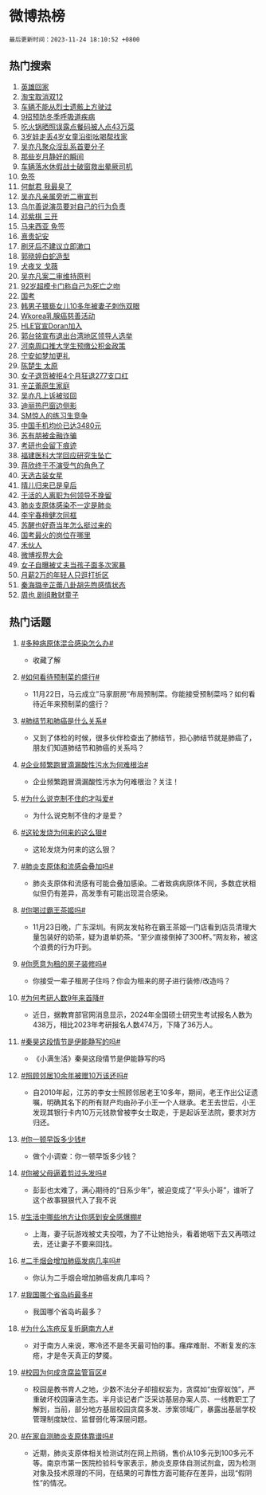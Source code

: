 # 微博热榜

`最后更新时间：2023-11-24 18:10:52 +0800`

## 热门搜索

1. [英雄回家](https://m.weibo.cn/search?containerid=100103type%3D1%26t%3D10%26q%3D%23%E8%8B%B1%E9%9B%84%E5%9B%9E%E5%AE%B6%23&stream_entry_id=51&isnewpage=1&extparam=seat%3D1%26pos%3D0%26cate%3D10103%26dgr%3D0%26q%3D%2523%25E8%258B%25B1%25E9%259B%2584%25E5%259B%259E%25E5%25AE%25B6%2523%26stream_entry_id%3D51%26filter_type%3Drealtimehot%26c_type%3D51%26display_time%3D1700820651%26pre_seqid%3D170082065179001153964)
1. [淘宝取消双12](https://m.weibo.cn/search?containerid=100103type%3D1%26t%3D10%26q%3D%23%E6%B7%98%E5%AE%9D%E5%8F%96%E6%B6%88%E5%8F%8C12%23&stream_entry_id=31&isnewpage=1&extparam=seat%3D1%26lcate%3D5001%26dgr%3D0%26c_type%3D31%26flag%3D2%26q%3D%2523%25E6%25B7%2598%25E5%25AE%259D%25E5%258F%2596%25E6%25B6%2588%25E5%258F%258C12%2523%26realpos%3D1%26pos%3D0%26cate%3D5001%26stream_entry_id%3D31%26filter_type%3Drealtimehot%26band_rank%3D1%26display_time%3D1700820651%26pre_seqid%3D170082065179001153964)
1. [车辆不能从烈士遗骸上方驶过](https://m.weibo.cn/search?containerid=100103type%3D1%26t%3D10%26q%3D%23%E8%BD%A6%E8%BE%86%E4%B8%8D%E8%83%BD%E4%BB%8E%E7%83%88%E5%A3%AB%E9%81%97%E9%AA%B8%E4%B8%8A%E6%96%B9%E9%A9%B6%E8%BF%87%23&stream_entry_id=31&isnewpage=1&extparam=seat%3D1%26lcate%3D5001%26dgr%3D0%26c_type%3D31%26flag%3D32768%26q%3D%2523%25E8%25BD%25A6%25E8%25BE%2586%25E4%25B8%258D%25E8%2583%25BD%25E4%25BB%258E%25E7%2583%2588%25E5%25A3%25AB%25E9%2581%2597%25E9%25AA%25B8%25E4%25B8%258A%25E6%2596%25B9%25E9%25A9%25B6%25E8%25BF%2587%2523%26realpos%3D2%26pos%3D1%26cate%3D5001%26stream_entry_id%3D31%26filter_type%3Drealtimehot%26band_rank%3D2%26display_time%3D1700820651%26pre_seqid%3D170082065179001153964)
1. [9招预防冬季呼吸道疾病](https://m.weibo.cn/search?containerid=100103type%3D1%26t%3D10%26q%3D%239%E6%8B%9B%E9%A2%84%E9%98%B2%E5%86%AC%E5%AD%A3%E5%91%BC%E5%90%B8%E9%81%93%E7%96%BE%E7%97%85%23&stream_entry_id=31&isnewpage=1&extparam=seat%3D1%26lcate%3D5001%26dgr%3D0%26c_type%3D31%26flag%3D0%26q%3D%25239%25E6%258B%259B%25E9%25A2%2584%25E9%2598%25B2%25E5%2586%25AC%25E5%25AD%25A3%25E5%2591%25BC%25E5%2590%25B8%25E9%2581%2593%25E7%2596%25BE%25E7%2597%2585%2523%26realpos%3D3%26pos%3D2%26cate%3D5001%26stream_entry_id%3D31%26filter_type%3Drealtimehot%26band_rank%3D3%26display_time%3D1700820651%26pre_seqid%3D170082065179001153964)
1. [吃火锅晒照误露点餐码被人点43万菜](https://m.weibo.cn/search?containerid=100103type%3D1%26t%3D10%26q%3D%23%E5%90%83%E7%81%AB%E9%94%85%E6%99%92%E7%85%A7%E8%AF%AF%E9%9C%B2%E7%82%B9%E9%A4%90%E7%A0%81%E8%A2%AB%E4%BA%BA%E7%82%B943%E4%B8%87%E8%8F%9C%23&stream_entry_id=31&isnewpage=1&extparam=seat%3D1%26lcate%3D5001%26dgr%3D0%26c_type%3D31%26flag%3D2%26q%3D%2523%25E5%2590%2583%25E7%2581%25AB%25E9%2594%2585%25E6%2599%2592%25E7%2585%25A7%25E8%25AF%25AF%25E9%259C%25B2%25E7%2582%25B9%25E9%25A4%2590%25E7%25A0%2581%25E8%25A2%25AB%25E4%25BA%25BA%25E7%2582%25B943%25E4%25B8%2587%25E8%258F%259C%2523%26realpos%3D4%26pos%3D3%26cate%3D5001%26stream_entry_id%3D31%26filter_type%3Drealtimehot%26band_rank%3D4%26display_time%3D1700820651%26pre_seqid%3D170082065179001153964)
1. [3岁娃走丢4岁女童沿街吆喝帮找家](https://m.weibo.cn/search?containerid=100103type%3D1%26t%3D10%26q%3D%233%E5%B2%81%E5%A8%83%E8%B5%B0%E4%B8%A24%E5%B2%81%E5%A5%B3%E7%AB%A5%E6%B2%BF%E8%A1%97%E5%90%86%E5%96%9D%E5%B8%AE%E6%89%BE%E5%AE%B6%23&stream_entry_id=31&isnewpage=1&extparam=seat%3D1%26lcate%3D5001%26dgr%3D0%26c_type%3D31%26flag%3D32768%26q%3D%25233%25E5%25B2%2581%25E5%25A8%2583%25E8%25B5%25B0%25E4%25B8%25A24%25E5%25B2%2581%25E5%25A5%25B3%25E7%25AB%25A5%25E6%25B2%25BF%25E8%25A1%2597%25E5%2590%2586%25E5%2596%259D%25E5%25B8%25AE%25E6%2589%25BE%25E5%25AE%25B6%2523%26realpos%3D5%26pos%3D4%26cate%3D5001%26stream_entry_id%3D31%26filter_type%3Drealtimehot%26band_rank%3D5%26display_time%3D1700820651%26pre_seqid%3D170082065179001153964)
1. [吴亦凡聚众淫乱系首要分子](https://m.weibo.cn/search?containerid=100103type%3D1%26t%3D10%26q%3D%23%E5%90%B4%E4%BA%A6%E5%87%A1%E8%81%9A%E4%BC%97%E6%B7%AB%E4%B9%B1%E7%B3%BB%E9%A6%96%E8%A6%81%E5%88%86%E5%AD%90%23&stream_entry_id=31&isnewpage=1&extparam=seat%3D1%26lcate%3D5001%26dgr%3D0%26c_type%3D31%26flag%3D2%26q%3D%2523%25E5%2590%25B4%25E4%25BA%25A6%25E5%2587%25A1%25E8%2581%259A%25E4%25BC%2597%25E6%25B7%25AB%25E4%25B9%25B1%25E7%25B3%25BB%25E9%25A6%2596%25E8%25A6%2581%25E5%2588%2586%25E5%25AD%2590%2523%26realpos%3D6%26pos%3D5%26cate%3D5001%26stream_entry_id%3D31%26filter_type%3Drealtimehot%26band_rank%3D6%26display_time%3D1700820651%26pre_seqid%3D170082065179001153964)
1. [那些岁月静好的瞬间](https://m.weibo.cn/search?containerid=100103type%3D1%26t%3D10%26q%3D%23%E9%82%A3%E4%BA%9B%E5%B2%81%E6%9C%88%E9%9D%99%E5%A5%BD%E7%9A%84%E7%9E%AC%E9%97%B4%23&stream_entry_id=31&isnewpage=1&extparam=seat%3D1%26lcate%3D5001%26stream_entry_id%3D31%26q%3D%2523%25E9%2582%25A3%25E4%25BA%259B%25E5%25B2%2581%25E6%259C%2588%25E9%259D%2599%25E5%25A5%25BD%25E7%259A%2584%25E7%259E%25AC%25E9%2597%25B4%2523%26c_type%3D31%26pos%3D6%26adid%3D212429%26cate%3D5001%26dgr%3D0%26band_rank%3D7%26filter_type%3Drealtimehot%26is_ad_pos%3D1%26display_time%3D1700820651%26pre_seqid%3D170082065179001153964)
1. [车辆落水休假战士破窗救出晕厥司机](https://m.weibo.cn/search?containerid=100103type%3D1%26t%3D10%26q%3D%23%E8%BD%A6%E8%BE%86%E8%90%BD%E6%B0%B4%E4%BC%91%E5%81%87%E6%88%98%E5%A3%AB%E7%A0%B4%E7%AA%97%E6%95%91%E5%87%BA%E6%99%95%E5%8E%A5%E5%8F%B8%E6%9C%BA%23&stream_entry_id=31&isnewpage=1&extparam=seat%3D1%26lcate%3D5001%26dgr%3D0%26c_type%3D31%26flag%3D32768%26q%3D%2523%25E8%25BD%25A6%25E8%25BE%2586%25E8%2590%25BD%25E6%25B0%25B4%25E4%25BC%2591%25E5%2581%2587%25E6%2588%2598%25E5%25A3%25AB%25E7%25A0%25B4%25E7%25AA%2597%25E6%2595%2591%25E5%2587%25BA%25E6%2599%2595%25E5%258E%25A5%25E5%258F%25B8%25E6%259C%25BA%2523%26realpos%3D7%26pos%3D7%26cate%3D5001%26stream_entry_id%3D31%26filter_type%3Drealtimehot%26band_rank%3D7%26display_time%3D1700820651%26pre_seqid%3D170082065179001153964)
1. [免签](https://m.weibo.cn/search?containerid=100103type%3D1%26t%3D10%26q%3D%E5%85%8D%E7%AD%BE&stream_entry_id=31&isnewpage=1&extparam=seat%3D1%26lcate%3D5001%26dgr%3D0%26c_type%3D31%26flag%3D2%26q%3D%25E5%2585%258D%25E7%25AD%25BE%26realpos%3D8%26pos%3D8%26cate%3D5001%26stream_entry_id%3D31%26filter_type%3Drealtimehot%26band_rank%3D8%26display_time%3D1700820651%26pre_seqid%3D170082065179001153964)
1. [何猷君 我最臭了](https://m.weibo.cn/search?containerid=100103type%3D1%26t%3D10%26q%3D%E4%BD%95%E7%8C%B7%E5%90%9B+%E6%88%91%E6%9C%80%E8%87%AD%E4%BA%86&stream_entry_id=31&isnewpage=1&extparam=seat%3D1%26lcate%3D5001%26dgr%3D0%26c_type%3D31%26flag%3D1%26q%3D%25E4%25BD%2595%25E7%258C%25B7%25E5%2590%259B%2520%25E6%2588%2591%25E6%259C%2580%25E8%2587%25AD%25E4%25BA%2586%26realpos%3D9%26pos%3D9%26cate%3D5001%26stream_entry_id%3D31%26filter_type%3Drealtimehot%26band_rank%3D9%26display_time%3D1700820651%26pre_seqid%3D170082065179001153964)
1. [吴亦凡亲属旁听二审宣判](https://m.weibo.cn/search?containerid=100103type%3D1%26t%3D10%26q%3D%23%E5%90%B4%E4%BA%A6%E5%87%A1%E4%BA%B2%E5%B1%9E%E6%97%81%E5%90%AC%E4%BA%8C%E5%AE%A1%E5%AE%A3%E5%88%A4%23&stream_entry_id=31&isnewpage=1&extparam=seat%3D1%26lcate%3D5001%26dgr%3D0%26c_type%3D31%26flag%3D16%26q%3D%2523%25E5%2590%25B4%25E4%25BA%25A6%25E5%2587%25A1%25E4%25BA%25B2%25E5%25B1%259E%25E6%2597%2581%25E5%2590%25AC%25E4%25BA%258C%25E5%25AE%25A1%25E5%25AE%25A3%25E5%2588%25A4%2523%26realpos%3D10%26pos%3D10%26cate%3D5001%26stream_entry_id%3D31%26filter_type%3Drealtimehot%26band_rank%3D10%26display_time%3D1700820651%26pre_seqid%3D170082065179001153964)
1. [乌尔善说演员要对自己的行为负责](https://m.weibo.cn/search?containerid=100103type%3D1%26t%3D10%26q%3D%23%E4%B9%8C%E5%B0%94%E5%96%84%E8%AF%B4%E6%BC%94%E5%91%98%E8%A6%81%E5%AF%B9%E8%87%AA%E5%B7%B1%E7%9A%84%E8%A1%8C%E4%B8%BA%E8%B4%9F%E8%B4%A3%23&stream_entry_id=31&isnewpage=1&extparam=seat%3D1%26lcate%3D5001%26dgr%3D0%26c_type%3D31%26flag%3D2%26q%3D%2523%25E4%25B9%258C%25E5%25B0%2594%25E5%2596%2584%25E8%25AF%25B4%25E6%25BC%2594%25E5%2591%2598%25E8%25A6%2581%25E5%25AF%25B9%25E8%2587%25AA%25E5%25B7%25B1%25E7%259A%2584%25E8%25A1%258C%25E4%25B8%25BA%25E8%25B4%259F%25E8%25B4%25A3%2523%26realpos%3D11%26pos%3D11%26cate%3D5001%26stream_entry_id%3D31%26filter_type%3Drealtimehot%26band_rank%3D11%26display_time%3D1700820651%26pre_seqid%3D170082065179001153964)
1. [邓紫棋 三开](https://m.weibo.cn/search?containerid=100103type%3D1%26t%3D10%26q%3D%E9%82%93%E7%B4%AB%E6%A3%8B+%E4%B8%89%E5%BC%80&stream_entry_id=31&isnewpage=1&extparam=seat%3D1%26lcate%3D5001%26dgr%3D0%26c_type%3D31%26flag%3D1%26q%3D%25E9%2582%2593%25E7%25B4%25AB%25E6%25A3%258B%2520%25E4%25B8%2589%25E5%25BC%2580%26realpos%3D12%26pos%3D12%26cate%3D5001%26stream_entry_id%3D31%26filter_type%3Drealtimehot%26band_rank%3D12%26display_time%3D1700820651%26pre_seqid%3D170082065179001153964)
1. [马来西亚 免签](https://m.weibo.cn/search?containerid=100103type%3D1%26t%3D10%26q%3D%E9%A9%AC%E6%9D%A5%E8%A5%BF%E4%BA%9A+%E5%85%8D%E7%AD%BE&stream_entry_id=31&isnewpage=1&extparam=seat%3D1%26lcate%3D5001%26dgr%3D0%26c_type%3D31%26flag%3D0%26q%3D%25E9%25A9%25AC%25E6%259D%25A5%25E8%25A5%25BF%25E4%25BA%259A%2520%25E5%2585%258D%25E7%25AD%25BE%26realpos%3D13%26pos%3D13%26cate%3D5001%26stream_entry_id%3D31%26filter_type%3Drealtimehot%26band_rank%3D13%26display_time%3D1700820651%26pre_seqid%3D170082065179001153964)
1. [熹贵妃安](https://m.weibo.cn/search?containerid=100103type%3D1%26t%3D10%26q%3D%E7%86%B9%E8%B4%B5%E5%A6%83%E5%AE%89&stream_entry_id=31&isnewpage=1&extparam=seat%3D1%26lcate%3D5001%26dgr%3D0%26c_type%3D31%26flag%3D2%26q%3D%25E7%2586%25B9%25E8%25B4%25B5%25E5%25A6%2583%25E5%25AE%2589%26realpos%3D14%26pos%3D14%26cate%3D5001%26stream_entry_id%3D31%26filter_type%3Drealtimehot%26band_rank%3D14%26display_time%3D1700820651%26pre_seqid%3D170082065179001153964)
1. [刷牙后不建议立即漱口](https://m.weibo.cn/search?containerid=100103type%3D1%26t%3D10%26q%3D%23%E5%88%B7%E7%89%99%E5%90%8E%E4%B8%8D%E5%BB%BA%E8%AE%AE%E7%AB%8B%E5%8D%B3%E6%BC%B1%E5%8F%A3%23&stream_entry_id=31&isnewpage=1&extparam=seat%3D1%26lcate%3D5001%26dgr%3D0%26c_type%3D31%26flag%3D1%26q%3D%2523%25E5%2588%25B7%25E7%2589%2599%25E5%2590%258E%25E4%25B8%258D%25E5%25BB%25BA%25E8%25AE%25AE%25E7%25AB%258B%25E5%258D%25B3%25E6%25BC%25B1%25E5%258F%25A3%2523%26realpos%3D15%26pos%3D15%26cate%3D5001%26stream_entry_id%3D31%26filter_type%3Drealtimehot%26band_rank%3D15%26display_time%3D1700820651%26pre_seqid%3D170082065179001153964)
1. [郭晓婷白蛇造型](https://m.weibo.cn/search?containerid=100103type%3D1%26t%3D10%26q%3D%23%E9%83%AD%E6%99%93%E5%A9%B7%E7%99%BD%E8%9B%87%E9%80%A0%E5%9E%8B%23&stream_entry_id=31&isnewpage=1&extparam=seat%3D1%26lcate%3D5001%26dgr%3D0%26c_type%3D31%26flag%3D1%26q%3D%2523%25E9%2583%25AD%25E6%2599%2593%25E5%25A9%25B7%25E7%2599%25BD%25E8%259B%2587%25E9%2580%25A0%25E5%259E%258B%2523%26realpos%3D16%26pos%3D16%26cate%3D5001%26stream_entry_id%3D31%26filter_type%3Drealtimehot%26band_rank%3D16%26display_time%3D1700820651%26pre_seqid%3D170082065179001153964)
1. [犬夜叉 戈薇](https://m.weibo.cn/search?containerid=100103type%3D1%26t%3D10%26q%3D%E7%8A%AC%E5%A4%9C%E5%8F%89+%E6%88%88%E8%96%87&stream_entry_id=31&isnewpage=1&extparam=seat%3D1%26lcate%3D5001%26dgr%3D0%26c_type%3D31%26flag%3D1%26q%3D%25E7%258A%25AC%25E5%25A4%259C%25E5%258F%2589%2520%25E6%2588%2588%25E8%2596%2587%26realpos%3D17%26pos%3D17%26cate%3D5001%26stream_entry_id%3D31%26filter_type%3Drealtimehot%26band_rank%3D17%26display_time%3D1700820651%26pre_seqid%3D170082065179001153964)
1. [吴亦凡案二审维持原判](https://m.weibo.cn/search?containerid=100103type%3D1%26t%3D10%26q%3D%23%E5%90%B4%E4%BA%A6%E5%87%A1%E6%A1%88%E4%BA%8C%E5%AE%A1%E7%BB%B4%E6%8C%81%E5%8E%9F%E5%88%A4%23&stream_entry_id=31&isnewpage=1&extparam=seat%3D1%26lcate%3D5001%26dgr%3D0%26c_type%3D31%26flag%3D0%26q%3D%2523%25E5%2590%25B4%25E4%25BA%25A6%25E5%2587%25A1%25E6%25A1%2588%25E4%25BA%258C%25E5%25AE%25A1%25E7%25BB%25B4%25E6%258C%2581%25E5%258E%259F%25E5%2588%25A4%2523%26realpos%3D18%26pos%3D18%26cate%3D5001%26stream_entry_id%3D31%26filter_type%3Drealtimehot%26band_rank%3D18%26display_time%3D1700820651%26pre_seqid%3D170082065179001153964)
1. [92岁超模卡门称自己为死亡之吻](https://m.weibo.cn/search?containerid=100103type%3D1%26t%3D10%26q%3D92%E5%B2%81%E8%B6%85%E6%A8%A1%E5%8D%A1%E9%97%A8%E7%A7%B0%E8%87%AA%E5%B7%B1%E4%B8%BA%E6%AD%BB%E4%BA%A1%E4%B9%8B%E5%90%BB&stream_entry_id=31&isnewpage=1&extparam=seat%3D1%26lcate%3D5001%26dgr%3D0%26c_type%3D31%26flag%3D0%26q%3D92%25E5%25B2%2581%25E8%25B6%2585%25E6%25A8%25A1%25E5%258D%25A1%25E9%2597%25A8%25E7%25A7%25B0%25E8%2587%25AA%25E5%25B7%25B1%25E4%25B8%25BA%25E6%25AD%25BB%25E4%25BA%25A1%25E4%25B9%258B%25E5%2590%25BB%26realpos%3D19%26pos%3D19%26cate%3D5001%26stream_entry_id%3D31%26filter_type%3Drealtimehot%26band_rank%3D19%26display_time%3D1700820651%26pre_seqid%3D170082065179001153964)
1. [国考](https://m.weibo.cn/search?containerid=100103type%3D1%26t%3D10%26q%3D%E5%9B%BD%E8%80%83&stream_entry_id=31&isnewpage=1&extparam=seat%3D1%26lcate%3D5001%26dgr%3D0%26c_type%3D31%26flag%3D1%26q%3D%25E5%259B%25BD%25E8%2580%2583%26realpos%3D20%26pos%3D20%26cate%3D5001%26stream_entry_id%3D31%26filter_type%3Drealtimehot%26band_rank%3D20%26display_time%3D1700820651%26pre_seqid%3D170082065179001153964)
1. [韩男子猥亵女儿10多年被妻子刺伤双眼](https://m.weibo.cn/search?containerid=100103type%3D1%26t%3D10%26q%3D%23%E9%9F%A9%E7%94%B7%E5%AD%90%E7%8C%A5%E4%BA%B5%E5%A5%B3%E5%84%BF10%E5%A4%9A%E5%B9%B4%E8%A2%AB%E5%A6%BB%E5%AD%90%E5%88%BA%E4%BC%A4%E5%8F%8C%E7%9C%BC%23&stream_entry_id=31&isnewpage=1&extparam=seat%3D1%26lcate%3D5001%26dgr%3D0%26c_type%3D31%26flag%3D1%26q%3D%2523%25E9%259F%25A9%25E7%2594%25B7%25E5%25AD%2590%25E7%258C%25A5%25E4%25BA%25B5%25E5%25A5%25B3%25E5%2584%25BF10%25E5%25A4%259A%25E5%25B9%25B4%25E8%25A2%25AB%25E5%25A6%25BB%25E5%25AD%2590%25E5%2588%25BA%25E4%25BC%25A4%25E5%258F%258C%25E7%259C%25BC%2523%26realpos%3D21%26pos%3D21%26cate%3D5001%26stream_entry_id%3D31%26filter_type%3Drealtimehot%26band_rank%3D21%26display_time%3D1700820651%26pre_seqid%3D170082065179001153964)
1. [Wkorea乳腺癌慈善活动](https://m.weibo.cn/search?containerid=100103type%3D1%26t%3D10%26q%3D%23Wkorea%E4%B9%B3%E8%85%BA%E7%99%8C%E6%85%88%E5%96%84%E6%B4%BB%E5%8A%A8%23&stream_entry_id=31&isnewpage=1&extparam=seat%3D1%26lcate%3D5001%26dgr%3D0%26c_type%3D31%26flag%3D1%26q%3D%2523Wkorea%25E4%25B9%25B3%25E8%2585%25BA%25E7%2599%258C%25E6%2585%2588%25E5%2596%2584%25E6%25B4%25BB%25E5%258A%25A8%2523%26realpos%3D22%26pos%3D22%26cate%3D5001%26stream_entry_id%3D31%26filter_type%3Drealtimehot%26band_rank%3D22%26display_time%3D1700820651%26pre_seqid%3D170082065179001153964)
1. [HLE官宣Doran加入](https://m.weibo.cn/search?containerid=100103type%3D1%26t%3D10%26q%3D%23HLE%E5%AE%98%E5%AE%A3Doran%E5%8A%A0%E5%85%A5%23&stream_entry_id=31&isnewpage=1&extparam=seat%3D1%26lcate%3D5001%26dgr%3D0%26c_type%3D31%26flag%3D1%26q%3D%2523HLE%25E5%25AE%2598%25E5%25AE%25A3Doran%25E5%258A%25A0%25E5%2585%25A5%2523%26realpos%3D23%26pos%3D23%26cate%3D5001%26stream_entry_id%3D31%26filter_type%3Drealtimehot%26band_rank%3D23%26display_time%3D1700820651%26pre_seqid%3D170082065179001153964)
1. [郭台铭宣布退出台湾地区领导人选举](https://m.weibo.cn/search?containerid=100103type%3D1%26t%3D10%26q%3D%23%E9%83%AD%E5%8F%B0%E9%93%AD%E5%AE%A3%E5%B8%83%E9%80%80%E5%87%BA%E5%8F%B0%E6%B9%BE%E5%9C%B0%E5%8C%BA%E9%A2%86%E5%AF%BC%E4%BA%BA%E9%80%89%E4%B8%BE%23&stream_entry_id=31&isnewpage=1&extparam=seat%3D1%26lcate%3D5001%26dgr%3D0%26c_type%3D31%26flag%3D0%26q%3D%2523%25E9%2583%25AD%25E5%258F%25B0%25E9%2593%25AD%25E5%25AE%25A3%25E5%25B8%2583%25E9%2580%2580%25E5%2587%25BA%25E5%258F%25B0%25E6%25B9%25BE%25E5%259C%25B0%25E5%258C%25BA%25E9%25A2%2586%25E5%25AF%25BC%25E4%25BA%25BA%25E9%2580%2589%25E4%25B8%25BE%2523%26realpos%3D24%26pos%3D24%26cate%3D5001%26stream_entry_id%3D31%26filter_type%3Drealtimehot%26band_rank%3D24%26display_time%3D1700820651%26pre_seqid%3D170082065179001153964)
1. [河南周口推大学生预缴公积金政策](https://m.weibo.cn/search?containerid=100103type%3D1%26t%3D10%26q%3D%23%E6%B2%B3%E5%8D%97%E5%91%A8%E5%8F%A3%E6%8E%A8%E5%A4%A7%E5%AD%A6%E7%94%9F%E9%A2%84%E7%BC%B4%E5%85%AC%E7%A7%AF%E9%87%91%E6%94%BF%E7%AD%96%23&stream_entry_id=31&isnewpage=1&extparam=seat%3D1%26lcate%3D5001%26dgr%3D0%26c_type%3D31%26flag%3D0%26q%3D%2523%25E6%25B2%25B3%25E5%258D%2597%25E5%2591%25A8%25E5%258F%25A3%25E6%258E%25A8%25E5%25A4%25A7%25E5%25AD%25A6%25E7%2594%259F%25E9%25A2%2584%25E7%25BC%25B4%25E5%2585%25AC%25E7%25A7%25AF%25E9%2587%2591%25E6%2594%25BF%25E7%25AD%2596%2523%26realpos%3D25%26pos%3D25%26cate%3D5001%26stream_entry_id%3D31%26filter_type%3Drealtimehot%26band_rank%3D25%26display_time%3D1700820651%26pre_seqid%3D170082065179001153964)
1. [宁安如梦加更礼](https://m.weibo.cn/search?containerid=100103type%3D1%26t%3D10%26q%3D%23%E5%AE%81%E5%AE%89%E5%A6%82%E6%A2%A6%E5%8A%A0%E6%9B%B4%E7%A4%BC%23&stream_entry_id=31&isnewpage=1&extparam=seat%3D1%26lcate%3D5001%26dgr%3D0%26c_type%3D31%26flag%3D1%26q%3D%2523%25E5%25AE%2581%25E5%25AE%2589%25E5%25A6%2582%25E6%25A2%25A6%25E5%258A%25A0%25E6%259B%25B4%25E7%25A4%25BC%2523%26realpos%3D26%26pos%3D26%26cate%3D5001%26stream_entry_id%3D31%26filter_type%3Drealtimehot%26band_rank%3D26%26display_time%3D1700820651%26pre_seqid%3D170082065179001153964)
1. [陈楚生 太原](https://m.weibo.cn/search?containerid=100103type%3D1%26t%3D10%26q%3D%E9%99%88%E6%A5%9A%E7%94%9F+%E5%A4%AA%E5%8E%9F&stream_entry_id=31&isnewpage=1&extparam=seat%3D1%26lcate%3D5001%26dgr%3D0%26c_type%3D31%26flag%3D1%26q%3D%25E9%2599%2588%25E6%25A5%259A%25E7%2594%259F%2520%25E5%25A4%25AA%25E5%258E%259F%26realpos%3D27%26pos%3D27%26cate%3D5001%26stream_entry_id%3D31%26filter_type%3Drealtimehot%26band_rank%3D27%26display_time%3D1700820651%26pre_seqid%3D170082065179001153964)
1. [女子退货被拒4个月狂退277支口红](https://m.weibo.cn/search?containerid=100103type%3D1%26t%3D10%26q%3D%23%E5%A5%B3%E5%AD%90%E9%80%80%E8%B4%A7%E8%A2%AB%E6%8B%924%E4%B8%AA%E6%9C%88%E7%8B%82%E9%80%80277%E6%94%AF%E5%8F%A3%E7%BA%A2%23&stream_entry_id=31&isnewpage=1&extparam=seat%3D1%26lcate%3D5001%26dgr%3D0%26c_type%3D31%26flag%3D0%26q%3D%2523%25E5%25A5%25B3%25E5%25AD%2590%25E9%2580%2580%25E8%25B4%25A7%25E8%25A2%25AB%25E6%258B%25924%25E4%25B8%25AA%25E6%259C%2588%25E7%258B%2582%25E9%2580%2580277%25E6%2594%25AF%25E5%258F%25A3%25E7%25BA%25A2%2523%26realpos%3D28%26pos%3D28%26cate%3D5001%26stream_entry_id%3D31%26filter_type%3Drealtimehot%26band_rank%3D28%26display_time%3D1700820651%26pre_seqid%3D170082065179001153964)
1. [辛芷蕾原生家庭](https://m.weibo.cn/search?containerid=100103type%3D1%26t%3D10%26q%3D%E8%BE%9B%E8%8A%B7%E8%95%BE%E5%8E%9F%E7%94%9F%E5%AE%B6%E5%BA%AD&stream_entry_id=31&isnewpage=1&extparam=seat%3D1%26lcate%3D5001%26dgr%3D0%26c_type%3D31%26flag%3D1%26q%3D%25E8%25BE%259B%25E8%258A%25B7%25E8%2595%25BE%25E5%258E%259F%25E7%2594%259F%25E5%25AE%25B6%25E5%25BA%25AD%26realpos%3D29%26pos%3D29%26cate%3D5001%26stream_entry_id%3D31%26filter_type%3Drealtimehot%26band_rank%3D29%26display_time%3D1700820651%26pre_seqid%3D170082065179001153964)
1. [吴亦凡上诉被驳回](https://m.weibo.cn/search?containerid=100103type%3D1%26t%3D10%26q%3D%23%E5%90%B4%E4%BA%A6%E5%87%A1%E4%B8%8A%E8%AF%89%E8%A2%AB%E9%A9%B3%E5%9B%9E%23&stream_entry_id=31&isnewpage=1&extparam=seat%3D1%26lcate%3D5001%26dgr%3D0%26c_type%3D31%26flag%3D0%26q%3D%2523%25E5%2590%25B4%25E4%25BA%25A6%25E5%2587%25A1%25E4%25B8%258A%25E8%25AF%2589%25E8%25A2%25AB%25E9%25A9%25B3%25E5%259B%259E%2523%26realpos%3D30%26pos%3D30%26cate%3D5001%26stream_entry_id%3D31%26filter_type%3Drealtimehot%26band_rank%3D30%26display_time%3D1700820651%26pre_seqid%3D170082065179001153964)
1. [迪丽热巴窗边侧影](https://m.weibo.cn/search?containerid=100103type%3D1%26t%3D10%26q%3D%23%E8%BF%AA%E4%B8%BD%E7%83%AD%E5%B7%B4%E7%AA%97%E8%BE%B9%E4%BE%A7%E5%BD%B1%23&stream_entry_id=31&isnewpage=1&extparam=seat%3D1%26lcate%3D5001%26dgr%3D0%26c_type%3D31%26flag%3D1%26q%3D%2523%25E8%25BF%25AA%25E4%25B8%25BD%25E7%2583%25AD%25E5%25B7%25B4%25E7%25AA%2597%25E8%25BE%25B9%25E4%25BE%25A7%25E5%25BD%25B1%2523%26realpos%3D31%26pos%3D31%26cate%3D5001%26stream_entry_id%3D31%26filter_type%3Drealtimehot%26band_rank%3D31%26display_time%3D1700820651%26pre_seqid%3D170082065179001153964)
1. [SM惊人的练习生竞争](https://m.weibo.cn/search?containerid=100103type%3D1%26t%3D10%26q%3D%23SM%E6%83%8A%E4%BA%BA%E7%9A%84%E7%BB%83%E4%B9%A0%E7%94%9F%E7%AB%9E%E4%BA%89%23&stream_entry_id=31&isnewpage=1&extparam=seat%3D1%26lcate%3D5001%26dgr%3D0%26c_type%3D31%26flag%3D0%26q%3D%2523SM%25E6%2583%258A%25E4%25BA%25BA%25E7%259A%2584%25E7%25BB%2583%25E4%25B9%25A0%25E7%2594%259F%25E7%25AB%259E%25E4%25BA%2589%2523%26realpos%3D32%26pos%3D32%26cate%3D5001%26stream_entry_id%3D31%26filter_type%3Drealtimehot%26band_rank%3D32%26display_time%3D1700820651%26pre_seqid%3D170082065179001153964)
1. [中国手机均价已达3480元](https://m.weibo.cn/search?containerid=100103type%3D1%26t%3D10%26q%3D%23%E4%B8%AD%E5%9B%BD%E6%89%8B%E6%9C%BA%E5%9D%87%E4%BB%B7%E5%B7%B2%E8%BE%BE3480%E5%85%83%23&stream_entry_id=31&isnewpage=1&extparam=seat%3D1%26lcate%3D5001%26dgr%3D0%26c_type%3D31%26flag%3D0%26q%3D%2523%25E4%25B8%25AD%25E5%259B%25BD%25E6%2589%258B%25E6%259C%25BA%25E5%259D%2587%25E4%25BB%25B7%25E5%25B7%25B2%25E8%25BE%25BE3480%25E5%2585%2583%2523%26realpos%3D33%26pos%3D33%26cate%3D5001%26stream_entry_id%3D31%26filter_type%3Drealtimehot%26band_rank%3D33%26display_time%3D1700820651%26pre_seqid%3D170082065179001153964)
1. [苏有朋被金融诈骗](https://m.weibo.cn/search?containerid=100103type%3D1%26t%3D10%26q%3D%23%E8%8B%8F%E6%9C%89%E6%9C%8B%E8%A2%AB%E9%87%91%E8%9E%8D%E8%AF%88%E9%AA%97%23&stream_entry_id=31&isnewpage=1&extparam=seat%3D1%26lcate%3D5001%26dgr%3D0%26c_type%3D31%26flag%3D0%26q%3D%2523%25E8%258B%258F%25E6%259C%2589%25E6%259C%258B%25E8%25A2%25AB%25E9%2587%2591%25E8%259E%258D%25E8%25AF%2588%25E9%25AA%2597%2523%26realpos%3D34%26pos%3D34%26cate%3D5001%26stream_entry_id%3D31%26filter_type%3Drealtimehot%26band_rank%3D34%26display_time%3D1700820651%26pre_seqid%3D170082065179001153964)
1. [考研也会留下痕迹](https://m.weibo.cn/search?containerid=100103type%3D1%26t%3D10%26q%3D%E8%80%83%E7%A0%94%E4%B9%9F%E4%BC%9A%E7%95%99%E4%B8%8B%E7%97%95%E8%BF%B9&stream_entry_id=31&isnewpage=1&extparam=seat%3D1%26lcate%3D5001%26dgr%3D0%26c_type%3D31%26flag%3D0%26q%3D%25E8%2580%2583%25E7%25A0%2594%25E4%25B9%259F%25E4%25BC%259A%25E7%2595%2599%25E4%25B8%258B%25E7%2597%2595%25E8%25BF%25B9%26realpos%3D35%26pos%3D35%26cate%3D5001%26stream_entry_id%3D31%26filter_type%3Drealtimehot%26band_rank%3D35%26display_time%3D1700820651%26pre_seqid%3D170082065179001153964)
1. [福建医科大学回应研究生坠亡](https://m.weibo.cn/search?containerid=100103type%3D1%26t%3D10%26q%3D%23%E7%A6%8F%E5%BB%BA%E5%8C%BB%E7%A7%91%E5%A4%A7%E5%AD%A6%E5%9B%9E%E5%BA%94%E7%A0%94%E7%A9%B6%E7%94%9F%E5%9D%A0%E4%BA%A1%23&stream_entry_id=31&isnewpage=1&extparam=seat%3D1%26lcate%3D5001%26dgr%3D0%26c_type%3D31%26flag%3D0%26q%3D%2523%25E7%25A6%258F%25E5%25BB%25BA%25E5%258C%25BB%25E7%25A7%2591%25E5%25A4%25A7%25E5%25AD%25A6%25E5%259B%259E%25E5%25BA%2594%25E7%25A0%2594%25E7%25A9%25B6%25E7%2594%259F%25E5%259D%25A0%25E4%25BA%25A1%2523%26realpos%3D36%26pos%3D36%26cate%3D5001%26stream_entry_id%3D31%26filter_type%3Drealtimehot%26band_rank%3D36%26display_time%3D1700820651%26pre_seqid%3D170082065179001153964)
1. [蒋欣终于不演受气的角色了](https://m.weibo.cn/search?containerid=100103type%3D1%26t%3D10%26q%3D%23%E8%92%8B%E6%AC%A3%E7%BB%88%E4%BA%8E%E4%B8%8D%E6%BC%94%E5%8F%97%E6%B0%94%E7%9A%84%E8%A7%92%E8%89%B2%E4%BA%86%23&stream_entry_id=31&isnewpage=1&extparam=seat%3D1%26lcate%3D5001%26dgr%3D0%26c_type%3D31%26flag%3D1%26q%3D%2523%25E8%2592%258B%25E6%25AC%25A3%25E7%25BB%2588%25E4%25BA%258E%25E4%25B8%258D%25E6%25BC%2594%25E5%258F%2597%25E6%25B0%2594%25E7%259A%2584%25E8%25A7%2592%25E8%2589%25B2%25E4%25BA%2586%2523%26realpos%3D37%26pos%3D37%26cate%3D5001%26stream_entry_id%3D31%26filter_type%3Drealtimehot%26band_rank%3D37%26display_time%3D1700820651%26pre_seqid%3D170082065179001153964)
1. [天选古装女星](https://m.weibo.cn/search?containerid=100103type%3D1%26t%3D10%26q%3D%23%E5%A4%A9%E9%80%89%E5%8F%A4%E8%A3%85%E5%A5%B3%E6%98%9F%23&stream_entry_id=31&isnewpage=1&extparam=seat%3D1%26lcate%3D5001%26dgr%3D0%26c_type%3D31%26flag%3D1%26q%3D%2523%25E5%25A4%25A9%25E9%2580%2589%25E5%258F%25A4%25E8%25A3%2585%25E5%25A5%25B3%25E6%2598%259F%2523%26realpos%3D38%26pos%3D38%26cate%3D5001%26stream_entry_id%3D31%26filter_type%3Drealtimehot%26band_rank%3D38%26display_time%3D1700820651%26pre_seqid%3D170082065179001153964)
1. [晴儿归来已是皇后](https://m.weibo.cn/search?containerid=100103type%3D1%26t%3D10%26q%3D%23%E6%99%B4%E5%84%BF%E5%BD%92%E6%9D%A5%E5%B7%B2%E6%98%AF%E7%9A%87%E5%90%8E%23&stream_entry_id=31&isnewpage=1&extparam=seat%3D1%26lcate%3D5001%26dgr%3D0%26c_type%3D31%26flag%3D0%26q%3D%2523%25E6%2599%25B4%25E5%2584%25BF%25E5%25BD%2592%25E6%259D%25A5%25E5%25B7%25B2%25E6%2598%25AF%25E7%259A%2587%25E5%2590%258E%2523%26realpos%3D39%26pos%3D39%26cate%3D5001%26stream_entry_id%3D31%26filter_type%3Drealtimehot%26band_rank%3D39%26display_time%3D1700820651%26pre_seqid%3D170082065179001153964)
1. [干活的人离职为何领导不挽留](https://m.weibo.cn/search?containerid=100103type%3D1%26t%3D10%26q%3D%E5%B9%B2%E6%B4%BB%E7%9A%84%E4%BA%BA%E7%A6%BB%E8%81%8C%E4%B8%BA%E4%BD%95%E9%A2%86%E5%AF%BC%E4%B8%8D%E6%8C%BD%E7%95%99&stream_entry_id=31&isnewpage=1&extparam=seat%3D1%26lcate%3D5001%26dgr%3D0%26c_type%3D31%26flag%3D1%26q%3D%25E5%25B9%25B2%25E6%25B4%25BB%25E7%259A%2584%25E4%25BA%25BA%25E7%25A6%25BB%25E8%2581%258C%25E4%25B8%25BA%25E4%25BD%2595%25E9%25A2%2586%25E5%25AF%25BC%25E4%25B8%258D%25E6%258C%25BD%25E7%2595%2599%26realpos%3D40%26pos%3D40%26cate%3D5001%26stream_entry_id%3D31%26filter_type%3Drealtimehot%26band_rank%3D40%26display_time%3D1700820651%26pre_seqid%3D170082065179001153964)
1. [肺炎支原体感染不一定是肺炎](https://m.weibo.cn/search?containerid=100103type%3D1%26t%3D10%26q%3D%23%E8%82%BA%E7%82%8E%E6%94%AF%E5%8E%9F%E4%BD%93%E6%84%9F%E6%9F%93%E4%B8%8D%E4%B8%80%E5%AE%9A%E6%98%AF%E8%82%BA%E7%82%8E%23&stream_entry_id=31&isnewpage=1&extparam=seat%3D1%26lcate%3D5001%26dgr%3D0%26c_type%3D31%26flag%3D1%26q%3D%2523%25E8%2582%25BA%25E7%2582%258E%25E6%2594%25AF%25E5%258E%259F%25E4%25BD%2593%25E6%2584%259F%25E6%259F%2593%25E4%25B8%258D%25E4%25B8%2580%25E5%25AE%259A%25E6%2598%25AF%25E8%2582%25BA%25E7%2582%258E%2523%26realpos%3D41%26pos%3D41%26cate%3D5001%26stream_entry_id%3D31%26filter_type%3Drealtimehot%26band_rank%3D41%26display_time%3D1700820651%26pre_seqid%3D170082065179001153964)
1. [李宇春檀健次同框](https://m.weibo.cn/search?containerid=100103type%3D1%26t%3D10%26q%3D%23%E6%9D%8E%E5%AE%87%E6%98%A5%E6%AA%80%E5%81%A5%E6%AC%A1%E5%90%8C%E6%A1%86%23&stream_entry_id=31&isnewpage=1&extparam=seat%3D1%26lcate%3D5001%26dgr%3D0%26c_type%3D31%26flag%3D1%26q%3D%2523%25E6%259D%258E%25E5%25AE%2587%25E6%2598%25A5%25E6%25AA%2580%25E5%2581%25A5%25E6%25AC%25A1%25E5%2590%258C%25E6%25A1%2586%2523%26realpos%3D42%26pos%3D42%26cate%3D5001%26stream_entry_id%3D31%26filter_type%3Drealtimehot%26band_rank%3D42%26display_time%3D1700820651%26pre_seqid%3D170082065179001153964)
1. [苏醒也好奇当年怎么挺过来的](https://m.weibo.cn/search?containerid=100103type%3D1%26t%3D10%26q%3D%23%E8%8B%8F%E9%86%92%E4%B9%9F%E5%A5%BD%E5%A5%87%E5%BD%93%E5%B9%B4%E6%80%8E%E4%B9%88%E6%8C%BA%E8%BF%87%E6%9D%A5%E7%9A%84%23&stream_entry_id=31&isnewpage=1&extparam=seat%3D1%26lcate%3D5001%26dgr%3D0%26c_type%3D31%26flag%3D1%26q%3D%2523%25E8%258B%258F%25E9%2586%2592%25E4%25B9%259F%25E5%25A5%25BD%25E5%25A5%2587%25E5%25BD%2593%25E5%25B9%25B4%25E6%2580%258E%25E4%25B9%2588%25E6%258C%25BA%25E8%25BF%2587%25E6%259D%25A5%25E7%259A%2584%2523%26realpos%3D43%26pos%3D43%26cate%3D5001%26stream_entry_id%3D31%26filter_type%3Drealtimehot%26band_rank%3D43%26display_time%3D1700820651%26pre_seqid%3D170082065179001153964)
1. [国考最火的岗位在哪里](https://m.weibo.cn/search?containerid=100103type%3D1%26t%3D10%26q%3D%23%E5%9B%BD%E8%80%83%E6%9C%80%E7%81%AB%E7%9A%84%E5%B2%97%E4%BD%8D%E5%9C%A8%E5%93%AA%E9%87%8C%23&stream_entry_id=31&isnewpage=1&extparam=seat%3D1%26lcate%3D5001%26dgr%3D0%26c_type%3D31%26flag%3D1%26q%3D%2523%25E5%259B%25BD%25E8%2580%2583%25E6%259C%2580%25E7%2581%25AB%25E7%259A%2584%25E5%25B2%2597%25E4%25BD%258D%25E5%259C%25A8%25E5%2593%25AA%25E9%2587%258C%2523%26realpos%3D44%26pos%3D44%26cate%3D5001%26stream_entry_id%3D31%26filter_type%3Drealtimehot%26band_rank%3D44%26display_time%3D1700820651%26pre_seqid%3D170082065179001153964)
1. [禾伙人](https://m.weibo.cn/search?containerid=100103type%3D1%26t%3D10%26q%3D%E7%A6%BE%E4%BC%99%E4%BA%BA&stream_entry_id=31&isnewpage=1&extparam=seat%3D1%26lcate%3D5001%26dgr%3D0%26c_type%3D31%26flag%3D1%26q%3D%25E7%25A6%25BE%25E4%25BC%2599%25E4%25BA%25BA%26realpos%3D45%26pos%3D45%26cate%3D5001%26stream_entry_id%3D31%26filter_type%3Drealtimehot%26band_rank%3D45%26display_time%3D1700820651%26pre_seqid%3D170082065179001153964)
1. [微博视界大会](https://m.weibo.cn/search?containerid=100103type%3D1%26t%3D10%26q%3D%E5%BE%AE%E5%8D%9A%E8%A7%86%E7%95%8C%E5%A4%A7%E4%BC%9A&stream_entry_id=31&isnewpage=1&extparam=seat%3D1%26lcate%3D5001%26dgr%3D0%26c_type%3D31%26flag%3D1%26q%3D%25E5%25BE%25AE%25E5%258D%259A%25E8%25A7%2586%25E7%2595%258C%25E5%25A4%25A7%25E4%25BC%259A%26realpos%3D46%26pos%3D46%26cate%3D5001%26stream_entry_id%3D31%26filter_type%3Drealtimehot%26band_rank%3D46%26display_time%3D1700820651%26pre_seqid%3D170082065179001153964)
1. [女子自曝被丈夫当孩子面多次家暴](https://m.weibo.cn/search?containerid=100103type%3D1%26t%3D10%26q%3D%23%E5%A5%B3%E5%AD%90%E8%87%AA%E6%9B%9D%E8%A2%AB%E4%B8%88%E5%A4%AB%E5%BD%93%E5%AD%A9%E5%AD%90%E9%9D%A2%E5%A4%9A%E6%AC%A1%E5%AE%B6%E6%9A%B4%23&stream_entry_id=31&isnewpage=1&extparam=seat%3D1%26lcate%3D5001%26dgr%3D0%26c_type%3D31%26flag%3D0%26q%3D%2523%25E5%25A5%25B3%25E5%25AD%2590%25E8%2587%25AA%25E6%259B%259D%25E8%25A2%25AB%25E4%25B8%2588%25E5%25A4%25AB%25E5%25BD%2593%25E5%25AD%25A9%25E5%25AD%2590%25E9%259D%25A2%25E5%25A4%259A%25E6%25AC%25A1%25E5%25AE%25B6%25E6%259A%25B4%2523%26realpos%3D47%26pos%3D47%26cate%3D5001%26stream_entry_id%3D31%26filter_type%3Drealtimehot%26band_rank%3D47%26display_time%3D1700820651%26pre_seqid%3D170082065179001153964)
1. [月薪2万的年轻人只逛打折区](https://m.weibo.cn/search?containerid=100103type%3D1%26t%3D10%26q%3D%23%E6%9C%88%E8%96%AA2%E4%B8%87%E7%9A%84%E5%B9%B4%E8%BD%BB%E4%BA%BA%E5%8F%AA%E9%80%9B%E6%89%93%E6%8A%98%E5%8C%BA%23&stream_entry_id=31&isnewpage=1&extparam=seat%3D1%26lcate%3D5001%26dgr%3D0%26c_type%3D31%26flag%3D0%26q%3D%2523%25E6%259C%2588%25E8%2596%25AA2%25E4%25B8%2587%25E7%259A%2584%25E5%25B9%25B4%25E8%25BD%25BB%25E4%25BA%25BA%25E5%258F%25AA%25E9%2580%259B%25E6%2589%2593%25E6%258A%2598%25E5%258C%25BA%2523%26realpos%3D48%26pos%3D48%26cate%3D5001%26stream_entry_id%3D31%26filter_type%3Drealtimehot%26band_rank%3D48%26display_time%3D1700820651%26pre_seqid%3D170082065179001153964)
1. [秦海璐辛芷蕾八卦胡先煦感情状态](https://m.weibo.cn/search?containerid=100103type%3D1%26t%3D10%26q%3D%23%E7%A7%A6%E6%B5%B7%E7%92%90%E8%BE%9B%E8%8A%B7%E8%95%BE%E5%85%AB%E5%8D%A6%E8%83%A1%E5%85%88%E7%85%A6%E6%84%9F%E6%83%85%E7%8A%B6%E6%80%81%23&stream_entry_id=31&isnewpage=1&extparam=seat%3D1%26lcate%3D5001%26dgr%3D0%26c_type%3D31%26flag%3D1%26q%3D%2523%25E7%25A7%25A6%25E6%25B5%25B7%25E7%2592%2590%25E8%25BE%259B%25E8%258A%25B7%25E8%2595%25BE%25E5%2585%25AB%25E5%258D%25A6%25E8%2583%25A1%25E5%2585%2588%25E7%2585%25A6%25E6%2584%259F%25E6%2583%2585%25E7%258A%25B6%25E6%2580%2581%2523%26realpos%3D49%26pos%3D49%26cate%3D5001%26stream_entry_id%3D31%26filter_type%3Drealtimehot%26band_rank%3D49%26display_time%3D1700820651%26pre_seqid%3D170082065179001153964)
1. [周也 剧组散财童子](https://m.weibo.cn/search?containerid=100103type%3D1%26t%3D10%26q%3D%E5%91%A8%E4%B9%9F+%E5%89%A7%E7%BB%84%E6%95%A3%E8%B4%A2%E7%AB%A5%E5%AD%90&stream_entry_id=31&isnewpage=1&extparam=seat%3D1%26lcate%3D5001%26dgr%3D0%26c_type%3D31%26flag%3D0%26q%3D%25E5%2591%25A8%25E4%25B9%259F%2520%25E5%2589%25A7%25E7%25BB%2584%25E6%2595%25A3%25E8%25B4%25A2%25E7%25AB%25A5%25E5%25AD%2590%26realpos%3D50%26pos%3D50%26cate%3D5001%26stream_entry_id%3D31%26filter_type%3Drealtimehot%26band_rank%3D50%26display_time%3D1700820651%26pre_seqid%3D170082065179001153964)

## 热门话题

1. [#多种病原体混合感染怎么办#](https://m.weibo.cn/search?containerid=231522type%3D1%26t%3D10%26q%3D%23%E5%A4%9A%E7%A7%8D%E7%97%85%E5%8E%9F%E4%BD%93%E6%B7%B7%E5%90%88%E6%84%9F%E6%9F%93%E6%80%8E%E4%B9%88%E5%8A%9E%23&stream_entry_id=128&isnewpage=1&extparam=seat%3D1%26cate%3D5004%26dgr%3D0%26pos%3D1-0-0%26lcate%3D5004%26c_type%3D128%26unitid%3D1700804868802%26display_time%3D1700820652%26pre_seqid%3D170082065266403275463)
    - 收藏了解

1. [#如何看待预制菜的盛行#](https://m.weibo.cn/search?containerid=231522type%3D1%26t%3D10%26q%3D%23%E5%A6%82%E4%BD%95%E7%9C%8B%E5%BE%85%E9%A2%84%E5%88%B6%E8%8F%9C%E7%9A%84%E7%9B%9B%E8%A1%8C%23&stream_entry_id=128&isnewpage=1&extparam=seat%3D1%26cate%3D5004%26dgr%3D0%26pos%3D1-0-1%26lcate%3D5004%26c_type%3D128%26unitid%3D1700812682648%26display_time%3D1700820652%26pre_seqid%3D170082065266403275463)
    - 11月22日，马云成立”马家厨房“布局预制菜。你能接受预制菜吗？如何看待近年来预制菜的盛行？

1. [#肺结节和肺癌是什么关系#](https://m.weibo.cn/search?containerid=231522type%3D1%26t%3D10%26q%3D%23%E8%82%BA%E7%BB%93%E8%8A%82%E5%92%8C%E8%82%BA%E7%99%8C%E6%98%AF%E4%BB%80%E4%B9%88%E5%85%B3%E7%B3%BB%23&stream_entry_id=128&isnewpage=1&extparam=seat%3D1%26cate%3D5004%26dgr%3D0%26pos%3D1-0-2%26lcate%3D5004%26c_type%3D128%26unitid%3D1700796162511%26display_time%3D1700820652%26pre_seqid%3D170082065266403275463)
    - 又到了体检的时候，很多伙伴检查出了肺结节，担心肺结节就是肺癌了，朋友们知道肺结节和肺癌的关系吗？

1. [#企业频繁跑冒滴漏酸性污水为何难根治#](https://m.weibo.cn/search?containerid=231522type%3D1%26t%3D10%26q%3D%23%E4%BC%81%E4%B8%9A%E9%A2%91%E7%B9%81%E8%B7%91%E5%86%92%E6%BB%B4%E6%BC%8F%E9%85%B8%E6%80%A7%E6%B1%A1%E6%B0%B4%E4%B8%BA%E4%BD%95%E9%9A%BE%E6%A0%B9%E6%B2%BB%23&stream_entry_id=128&isnewpage=1&extparam=seat%3D1%26cate%3D5004%26dgr%3D0%26pos%3D1-0-3%26lcate%3D5004%26c_type%3D128%26unitid%3D1700815978357%26display_time%3D1700820652%26pre_seqid%3D170082065266403275463)
    - 企业频繁跑冒滴漏酸性污水为何难根治？关注！

1. [#为什么说克制不住的才叫爱#](https://m.weibo.cn/search?containerid=231522type%3D1%26t%3D10%26q%3D%23%E4%B8%BA%E4%BB%80%E4%B9%88%E8%AF%B4%E5%85%8B%E5%88%B6%E4%B8%8D%E4%BD%8F%E7%9A%84%E6%89%8D%E5%8F%AB%E7%88%B1%23&stream_entry_id=128&isnewpage=1&extparam=seat%3D1%26cate%3D5004%26dgr%3D0%26pos%3D1-0-4%26lcate%3D5004%26c_type%3D128%26unitid%3D1700812703783%26display_time%3D1700820652%26pre_seqid%3D170082065266403275463)
    - 为什么说克制不住的才是爱？

1. [#这轮发烧为何来的这么狠#](https://m.weibo.cn/search?containerid=231522type%3D1%26t%3D10%26q%3D%23%E8%BF%99%E8%BD%AE%E5%8F%91%E7%83%A7%E4%B8%BA%E4%BD%95%E6%9D%A5%E7%9A%84%E8%BF%99%E4%B9%88%E7%8B%A0%23&stream_entry_id=128&isnewpage=1&extparam=seat%3D1%26cate%3D5004%26dgr%3D0%26pos%3D1-0-5%26lcate%3D5004%26c_type%3D128%26unitid%3D1700725647661%26display_time%3D1700820652%26pre_seqid%3D170082065266403275463)
    - 这轮发烧为何来的这么狠？

1. [#肺炎支原体和流感会叠加吗#](https://m.weibo.cn/search?containerid=231522type%3D1%26t%3D10%26q%3D%23%E8%82%BA%E7%82%8E%E6%94%AF%E5%8E%9F%E4%BD%93%E5%92%8C%E6%B5%81%E6%84%9F%E4%BC%9A%E5%8F%A0%E5%8A%A0%E5%90%97%23&stream_entry_id=128&isnewpage=1&extparam=seat%3D1%26cate%3D5004%26dgr%3D0%26pos%3D1-0-6%26lcate%3D5004%26c_type%3D128%26unitid%3D1700728995782%26display_time%3D1700820652%26pre_seqid%3D170082065266403275463)
    - 肺炎支原体和流感有可能会叠加感染。二者致病病原体不同，多数症状相似但仍有差异，高发季有可能出现混合感染。

1. [#你喝过霸王茶姬吗#](https://m.weibo.cn/search?containerid=231522type%3D1%26t%3D10%26q%3D%23%E4%BD%A0%E5%96%9D%E8%BF%87%E9%9C%B8%E7%8E%8B%E8%8C%B6%E5%A7%AC%E5%90%97%23&stream_entry_id=128&isnewpage=1&extparam=seat%3D1%26cate%3D5004%26dgr%3D0%26pos%3D1-0-7%26lcate%3D5004%26c_type%3D128%26unitid%3D1700809974439%26display_time%3D1700820652%26pre_seqid%3D170082065266403275463)
    - 11月23日晚，广东深圳。有网友发帖称在霸王茶姬一门店看到店员清理大量包装好的奶茶，疑为退单奶茶。“至少直接倒掉了300杯。”网友称，被这个浪费的行为吓到。

1. [#你愿意为租的房子装修吗#](https://m.weibo.cn/search?containerid=231522type%3D1%26t%3D10%26q%3D%23%E4%BD%A0%E6%84%BF%E6%84%8F%E4%B8%BA%E7%A7%9F%E7%9A%84%E6%88%BF%E5%AD%90%E8%A3%85%E4%BF%AE%E5%90%97%23&stream_entry_id=128&isnewpage=1&extparam=seat%3D1%26cate%3D5004%26dgr%3D0%26pos%3D1-0-8%26lcate%3D5004%26c_type%3D128%26unitid%3D1700720873673%26display_time%3D1700820652%26pre_seqid%3D170082065266403275463)
    - 你接受一辈子租房子住吗？你会为租来的房子进行装修/改造吗？

1. [#为何考研人数9年来首降#](https://m.weibo.cn/search?containerid=231522type%3D1%26t%3D10%26q%3D%23%E4%B8%BA%E4%BD%95%E8%80%83%E7%A0%94%E4%BA%BA%E6%95%B09%E5%B9%B4%E6%9D%A5%E9%A6%96%E9%99%8D%23&stream_entry_id=128&isnewpage=1&extparam=seat%3D1%26cate%3D5004%26dgr%3D0%26pos%3D1-0-9%26lcate%3D5004%26c_type%3D128%26unitid%3D1700798573398%26display_time%3D1700820652%26pre_seqid%3D170082065266403275463)
    - 近日，据教育部官网消息显示，2024年全国硕士研究生考试报名人数为438万，相比2023年考研报名人数474万，下降了36万人。

1. [#秦昊这段情节是伊能静写的吗#](https://m.weibo.cn/search?containerid=231522type%3D1%26t%3D10%26q%3D%23%E7%A7%A6%E6%98%8A%E8%BF%99%E6%AE%B5%E6%83%85%E8%8A%82%E6%98%AF%E4%BC%8A%E8%83%BD%E9%9D%99%E5%86%99%E7%9A%84%E5%90%97%23&stream_entry_id=128&isnewpage=1&extparam=seat%3D1%26cate%3D5004%26dgr%3D0%26pos%3D1-0-10%26lcate%3D5004%26c_type%3D128%26unitid%3D1700813282625%26display_time%3D1700820652%26pre_seqid%3D170082065266403275463)
    - 《小满生活》秦昊这段情节是伊能静写的吗

1. [#照顾邻居10余年被赠10万该还吗#](https://m.weibo.cn/search?containerid=231522type%3D1%26t%3D10%26q%3D%23%E7%85%A7%E9%A1%BE%E9%82%BB%E5%B1%8510%E4%BD%99%E5%B9%B4%E8%A2%AB%E8%B5%A010%E4%B8%87%E8%AF%A5%E8%BF%98%E5%90%97%23&stream_entry_id=128&isnewpage=1&extparam=seat%3D1%26cate%3D5004%26dgr%3D0%26pos%3D1-0-11%26lcate%3D5004%26c_type%3D128%26unitid%3D1700710947484%26display_time%3D1700820652%26pre_seqid%3D170082065266403275463)
    - 自2010年起，江苏的李女士照顾邻居老王10多年，期间，老王作出公证遗嘱，明确其名下的所有财产均由孙子小王一个人继承。老王去世后，小王发现其银行卡内10万元钱款曾被李女士取走，于是起诉至法院，要求对方归还。

1. [#你一顿早饭多少钱#](https://m.weibo.cn/search?containerid=231522type%3D1%26t%3D10%26q%3D%23%E4%BD%A0%E4%B8%80%E9%A1%BF%E6%97%A9%E9%A5%AD%E5%A4%9A%E5%B0%91%E9%92%B1%23&stream_entry_id=128&isnewpage=1&extparam=seat%3D1%26cate%3D5004%26dgr%3D0%26pos%3D1-0-12%26lcate%3D5004%26c_type%3D128%26unitid%3D1700795257776%26display_time%3D1700820652%26pre_seqid%3D170082065266403275463)
    - 做个小调查：你一顿早饭多少钱？

1. [#你被父母逼着剪过头发吗#](https://m.weibo.cn/search?containerid=231522type%3D1%26t%3D10%26q%3D%23%E4%BD%A0%E8%A2%AB%E7%88%B6%E6%AF%8D%E9%80%BC%E7%9D%80%E5%89%AA%E8%BF%87%E5%A4%B4%E5%8F%91%E5%90%97%23&stream_entry_id=128&isnewpage=1&extparam=seat%3D1%26cate%3D5004%26dgr%3D0%26pos%3D1-0-13%26lcate%3D5004%26c_type%3D128%26unitid%3D1700801265645%26display_time%3D1700820652%26pre_seqid%3D170082065266403275463)
    - 彭彭也太难了，满心期待的“日系少年”，被迫变成了“平头小哥”，谁听了这个故事狠狠代入了我不说

1. [#生活中哪些地方让你感到安全感爆棚#](https://m.weibo.cn/search?containerid=231522type%3D1%26t%3D10%26q%3D%23%E7%94%9F%E6%B4%BB%E4%B8%AD%E5%93%AA%E4%BA%9B%E5%9C%B0%E6%96%B9%E8%AE%A9%E4%BD%A0%E6%84%9F%E5%88%B0%E5%AE%89%E5%85%A8%E6%84%9F%E7%88%86%E6%A3%9A%23&stream_entry_id=128&isnewpage=1&extparam=seat%3D1%26cate%3D5004%26dgr%3D0%26pos%3D1-0-14%26lcate%3D5004%26c_type%3D128%26unitid%3D1700808753984%26display_time%3D1700820652%26pre_seqid%3D170082065266403275463)
    - 上海，妻子玩游戏被丈夫投喂，为了不让她抬头，看着她咽下去又再喂过去，还让妻子不要来回找。

1. [#二手烟会增加肺癌发病几率吗#](https://m.weibo.cn/search?containerid=231522type%3D1%26t%3D10%26q%3D%23%E4%BA%8C%E6%89%8B%E7%83%9F%E4%BC%9A%E5%A2%9E%E5%8A%A0%E8%82%BA%E7%99%8C%E5%8F%91%E7%97%85%E5%87%A0%E7%8E%87%E5%90%97%23&stream_entry_id=128&isnewpage=1&extparam=seat%3D1%26cate%3D5004%26dgr%3D0%26pos%3D1-0-15%26lcate%3D5004%26c_type%3D128%26unitid%3D1700805754039%26display_time%3D1700820652%26pre_seqid%3D170082065266403275463)
    - 你认为二手烟会增加肺癌发病几率吗？

1. [#我国哪个省岛屿最多#](https://m.weibo.cn/search?containerid=231522type%3D1%26t%3D10%26q%3D%23%E6%88%91%E5%9B%BD%E5%93%AA%E4%B8%AA%E7%9C%81%E5%B2%9B%E5%B1%BF%E6%9C%80%E5%A4%9A%23&stream_entry_id=128&isnewpage=1&extparam=seat%3D1%26cate%3D5004%26dgr%3D0%26pos%3D1-0-16%26lcate%3D5004%26c_type%3D128%26unitid%3D1700746678899%26display_time%3D1700820652%26pre_seqid%3D170082065266403275463)
    - 我国哪个省岛屿最多？

1. [#为什么冻疮反复折磨南方人#](https://m.weibo.cn/search?containerid=231522type%3D1%26t%3D10%26q%3D%23%E4%B8%BA%E4%BB%80%E4%B9%88%E5%86%BB%E7%96%AE%E5%8F%8D%E5%A4%8D%E6%8A%98%E7%A3%A8%E5%8D%97%E6%96%B9%E4%BA%BA%23&stream_entry_id=128&isnewpage=1&extparam=seat%3D1%26cate%3D5004%26dgr%3D0%26pos%3D1-0-17%26lcate%3D5004%26c_type%3D128%26unitid%3D1700734088164%26display_time%3D1700820652%26pre_seqid%3D170082065266403275463)
    - 对于南方人来说，寒冷还不是冬天最可怕的事。瘙痒难耐、不断复发的冻疮，才是冬天真正的梦魇。

1. [#校园为何成贪腐监管盲区#](https://m.weibo.cn/search?containerid=231522type%3D1%26t%3D10%26q%3D%23%E6%A0%A1%E5%9B%AD%E4%B8%BA%E4%BD%95%E6%88%90%E8%B4%AA%E8%85%90%E7%9B%91%E7%AE%A1%E7%9B%B2%E5%8C%BA%23&stream_entry_id=128&isnewpage=1&extparam=seat%3D1%26cate%3D5004%26dgr%3D0%26pos%3D1-0-18%26lcate%3D5004%26c_type%3D128%26unitid%3D1700730496514%26display_time%3D1700820652%26pre_seqid%3D170082065266403275463)
    - 校园是教书育人之地，少数不法分子却擅权妄为，贪腐如“虫穿蚁蚀”，严重破坏校园廉洁生态。半月谈记者广泛采访基层办案人员、一线教职工了解到，当前，部分地方基层校园贪腐多发、涉案领域广，暴露出基层学校管理制度缺位、监督弱化等深层问题。

1. [#在家自测肺炎支原体靠谱吗#](https://m.weibo.cn/search?containerid=231522type%3D1%26t%3D10%26q%3D%23%E5%9C%A8%E5%AE%B6%E8%87%AA%E6%B5%8B%E8%82%BA%E7%82%8E%E6%94%AF%E5%8E%9F%E4%BD%93%E9%9D%A0%E8%B0%B1%E5%90%97%23&stream_entry_id=128&isnewpage=1&extparam=seat%3D1%26cate%3D5004%26dgr%3D0%26pos%3D1-0-19%26lcate%3D5004%26c_type%3D128%26unitid%3D1700713049554%26display_time%3D1700820652%26pre_seqid%3D170082065266403275463)
    - 近期，肺炎支原体相关检测试剂在网上热销，售价从10多元到100多元不等。南京市第一医院检验科专家表示，肺炎支原体自测试剂盒，因为检测对象及技术原理的不同，在结果的可靠性方面可能存在差异，出现“假阴性”的情况。

